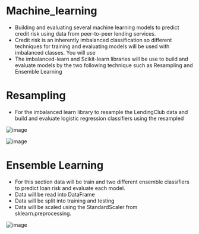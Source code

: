# Machine_learning

- Building and evaluating several machine learning models to predict credit risk using data from peer-to-peer lending services. 
- Credit risk is an inherently imbalanced classification so different techniques for training and evaluating models will be used with imbalanced classes. You will use
- The imbalanced-learn and Scikit-learn libraries will be use to build and evaluate models by the two following technique such as Resampling and Ensemble Learning


# Resampling
- For the imbalanced learn library to resample the LendingClub data and build and evaluate logistic regression classifiers using the resampled

![image](https://user-images.githubusercontent.com/80086711/137350037-2162a508-90fe-4f5a-855c-31268216b346.png)


![image](https://user-images.githubusercontent.com/80086711/137350321-1e6064f2-8596-4657-b505-b2346e5391e9.png)

# Ensemble Learning
- For this section data will be train and two different ensemble classifiers to predict loan risk and evaluate each model.
- Data will be read into DataFrame
- Data will be split into training and testing 
- Data will be scaled using the StandardScaler from sklearn.preprocessing.

![image](https://user-images.githubusercontent.com/80086711/137604921-2d120340-788f-4fb8-bd99-44d057232114.png)
